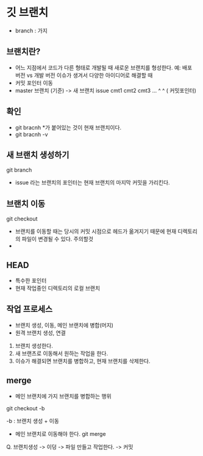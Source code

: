 # 깃 브랜치
- branch : 가지


## 브랜치란?
- 어느 지점에서 코드가 다른 형태로 개발될 때 새로운 브랜치를 형성한다.
  예: 배포 버전 vs 개발 버전
   이슈가 생겨서 다양한 아이디어로 해결할 때
- 커밋 포인터 이동
- master 브랜치 (기준) -> 새 브랜치 issue
   cmt1 cmt2 cmt3 ...
   ^      ^  ( 커밋포인터)


## 확인
- git bracnh
  *가 붙어있는 것이 현재 브랜치이다.
- git bracnh -v


## 새 브랜치 생성하기
git branch <name>

- issue 라는 브랜치의 포인터는 현재 브랜치의 마지막 커밋을 가리킨다.

## 브랜치 이동
git checkout <name>

- 브랜치를 이동할 때는 당시의 커밋 시점으로 헤드가 옮겨지기 때문에 현재 디렉토리의 파일이 변경될 수 있다. 주의할것
- 

## HEAD
- 특수한 포인터
- 현재 작업중인 디렉토리의 로컬 브랜치

## 작업 프로세스
- 브랜치 생성, 이동, 메인 브랜치에 병합(머지)
- 원격 브랜치 생성, 연결

1. 브랜치 생성한다.
2. 새 브랜츠로 이동해서 원하는 작업을 한다.
3. 이슈가 해결되면 브랜치를 병합하고, 현재 브랜치를 삭제한다.

## merge 
- 메인 브랜치에 가지 브랜치를 병합하는 행위

git checkout -b <name>

-b : 브랜치 생성 + 이동

- 메인 브랜치로 이동해야 한다.
git merge <name>

Q. 브랜치생성 -> 이덩 -> 파일 만들고 작업한다. -> 커밋

